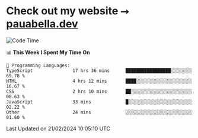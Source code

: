# Check out my website ⭢ [pauabella.dev](https://pauabella.dev)

<!--START_SECTION:waka-->
![Code Time](http://img.shields.io/badge/Code%20Time-3%2C016%20hrs%2031%20mins-blue)

📊 **This Week I Spent My Time On** 

```text
💬 Programming Languages: 
TypeScript               17 hrs 36 mins      █████████████████░░░░░░░░   69.78 % 
HTML                     4 hrs 12 mins       ████░░░░░░░░░░░░░░░░░░░░░   16.67 % 
CSS                      2 hrs 10 mins       ██░░░░░░░░░░░░░░░░░░░░░░░   08.63 % 
JavaScript               33 mins             █░░░░░░░░░░░░░░░░░░░░░░░░   02.22 % 
Other                    24 mins             ░░░░░░░░░░░░░░░░░░░░░░░░░   01.60 % 
```


 Last Updated on 21/02/2024 10:05:10 UTC
<!--END_SECTION:waka-->
